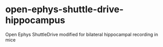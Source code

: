 # open-ephys-shuttle-drive-hippocampus
Open Ephys ShuttleDrive modified for bilateral hippocampal recording in mice
